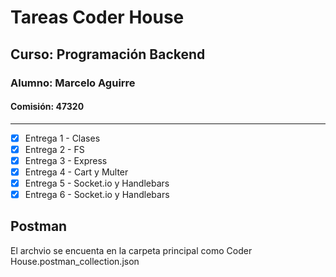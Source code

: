 # Tareas Coder House
## Curso: Programación Backend
### Alumno: Marcelo Aguirre
#### Comisión: 47320

---
- [x] Entrega 1 - Clases
- [x] Entrega 2 - FS
- [x] Entrega 3 - Express
- [X] Entrega 4 - Cart y Multer
- [X] Entrega 5 - Socket.io y Handlebars
- [X] Entrega 6 - Socket.io y Handlebars

## Postman
El archvio se encuenta en la carpeta principal como Coder House.postman_collection.json